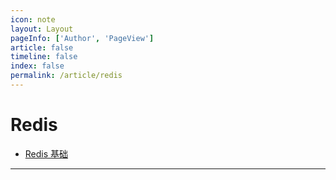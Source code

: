 ```yaml
---
icon: note
layout: Layout
pageInfo: ['Author', 'PageView']
article: false
timeline: false
index: false
permalink: /article/redis
---
```


# Redis
- [Redis 基础](./redis-base.md)

---